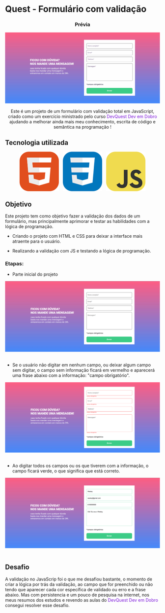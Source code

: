 # Quest - Formulário com validação

<div align="center">
<h3 >Prévia</h3>

<img src="./src/gif/validacao.gif" alt="">

<p>Este é um projeto de um formulário com validação total em JavaScript, criado como um exercício ministrado pelo curso <span style="color: rgb(125, 25, 218);">DevQuest Dev em Dobro</span> ajudando a melhorar ainda mais meu conhecimento, escrita de código e semântica na programação !</p>
</div>

## Tecnologia utilizada

<div align="center" >

<figure style=" display: flex; justify-content: space-around; text-align:center; align-items: center;">
        
<img src="./src/imagem/skill-icons--html.png" />

<img src="./src/imagem/skill-icons--css.png" />

<img src="./src/imagem/skill-icons--javascript.png" />

</div>

## Objetivo

Este projeto tem como objetivo fazer a validação dos dados de um formulário, mas principalmente aprimorar e testar as habilidades com a lógica de programação.

- Criando o projeto com HTML e CSS para deixar a interface mais atraente para o usuário.

- Realizando a validação com JS e testando a lógica de programação.

### Etapas:

- Parte inicial do projeto

<div align="center" >
<img src="./src/imagem/inicio.png" />
</div>
<br>

- Se o usuário não digitar em nenhum campo, ou deixar algum campo sem digitar, o campo sem informação ficará em vermelho e aparecerá uma frase abaixo com a informação: "campo obrigatório".

<div align="center" >
<img src="./src/imagem/erro.png" />
</div>
<br>

- Ao digitar todos os campos ou os que tiverem com a informação, o campo ficará verde, o que significa que está correto.

<div align="center" >
<img src="./src/imagem/validado.png" />
</div>
<br>

## Desafio


<p>A validação no JavaScrip foi o que me desafiou bastante, o momento de criar a lógica por trás da validação, ao campo que for preenchido ou não tendo que aparecer cada cor específica de validado ou erro e a frase abaixo. Mas com persistencia e um pouco de pesquisa na internet, nos meus resumos dos estudos e revendo as aulas do <span style="color: rgb(125, 25, 218);">DevQuest Dev em Dobro</span> consegui resolver esse desafio.</p> 